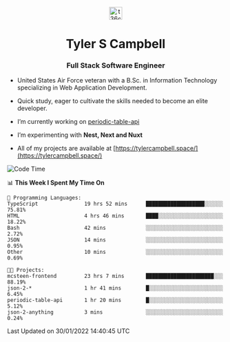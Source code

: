 <p align="center">
<a href="https://www.linkedin.com/in/t36campbell" target="blank"><img align="center" src="https://ik.imagekit.io/t36campbell/Portfolio/linkedin.png.original_m8bbGgPh6.png" alt="t36campbell" height="30" width="30" /></a>
</p>
<h1 align="center">Tyler S Campbell</h1>
<h3 align="center">Full Stack Software Engineer</h3>

* United States Air Force veteran with a B.Sc. in Information Technology specializing in Web Application Development. 

* Quick study, eager to cultivate the skills needed to become an elite developer.

* I’m currently working on [periodic-table-api](https://github.com/t36campbell/periodic-table-api)

* I’m experimenting with **Nest, Next and Nuxt**

* All of my projects are available at [https://tylercampbell.space/](https://tylercampbell.space/)

<!--START_SECTION:waka-->
![Code Time](http://img.shields.io/badge/Code%20Time-1%2C381%20hrs%2022%20mins-blue)

📊 **This Week I Spent My Time On** 

```text
💬 Programming Languages: 
TypeScript               19 hrs 52 mins      ███████████████████░░░░░░   75.81% 
HTML                     4 hrs 46 mins       ████░░░░░░░░░░░░░░░░░░░░░   18.22% 
Bash                     42 mins             ░░░░░░░░░░░░░░░░░░░░░░░░░   2.72% 
JSON                     14 mins             ░░░░░░░░░░░░░░░░░░░░░░░░░   0.95% 
Other                    10 mins             ░░░░░░░░░░░░░░░░░░░░░░░░░   0.69%

🐱‍💻 Projects: 
mcsteen-frontend         23 hrs 7 mins       ██████████████████████░░░   88.19% 
json-2-*                 1 hr 41 mins        █░░░░░░░░░░░░░░░░░░░░░░░░   6.45% 
periodic-table-api       1 hr 20 mins        █░░░░░░░░░░░░░░░░░░░░░░░░   5.12% 
json-2-anything          3 mins              ░░░░░░░░░░░░░░░░░░░░░░░░░   0.24%

```


 Last Updated on 30/01/2022 14:40:45 UTC
<!--END_SECTION:waka-->
